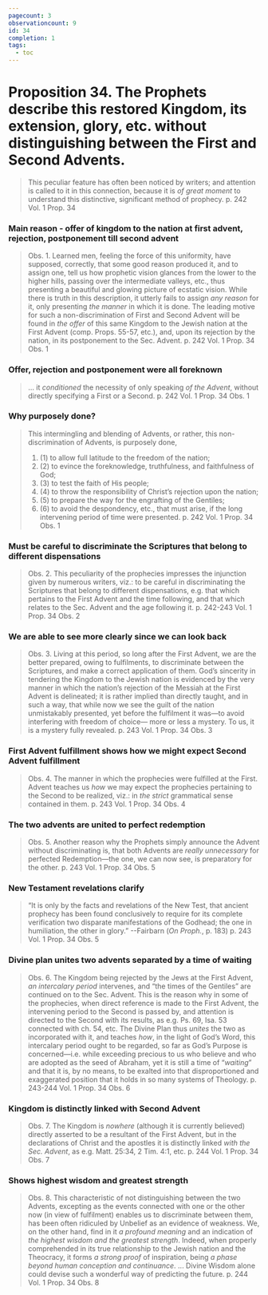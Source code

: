 ```yaml
---
pagecount: 3
observationcount: 9
id: 34
completion: 1
tags:
  - toc
---
```

# Proposition 34. The Prophets describe this restored Kingdom, its extension, glory, etc. without distinguishing between the First and Second Advents.

>This peculiar feature has often been noticed by writers; and attention is called to it in this connection, because it is *of great moment* to understand this distinctive, significant method of prophecy.
>p. 242 Vol. 1 Prop. 34
### Main reason - offer of kingdom to the nation at first advent, rejection, postponement till second advent
>Obs. 1. Learned men, feeling the force of this uniformity, have supposed, correctly, that some good reason produced it, and to assign one, tell us how prophetic vision glances from the lower to the higher hills, passing over the intermediate valleys, etc., thus presenting a beautiful and glowing picture of ecstatic vision. While there is truth in this description, it utterly fails to assign *any reason* for it, only presenting *the manner* in which it is done. The leading motive for such a non-discrimination of First and Second Advent will be found in *the offer* of this same Kingdom to the Jewish nation at the First Advent (comp. Props. 55-57, etc.), and, upon its rejection by the nation, in its postponement to the Sec. Advent.
>p. 242 Vol. 1 Prop. 34 Obs. 1

### Offer, rejection and postponement were all foreknown 
>... it *conditioned* the necessity of only speaking *of the Advent*, without directly specifying a First or a Second.
>p. 242 Vol. 1 Prop. 34 Obs. 1
### Why purposely done?
>This intermingling and blending of Advents, or rather, this non-discrimination of Advents, is purposely done, 
>1. (1) to allow full latitude to the freedom of the nation; 
>2. (2) to evince the foreknowledge, truthfulness, and faithfulness of God; 
>3. (3) to test the faith of His people; 
>4. (4) to throw the responsibility of Christ’s rejection upon the nation; 
>5. (5) to prepare the way for the engrafting of the Gentiles; 
>6. (6) to avoid the despondency, etc., that must arise, if the long intervening period of time were presented.
>p. 242 Vol. 1 Prop. 34 Obs. 1
### Must be careful to discriminate the Scriptures that belong to different dispensations
>Obs. 2. This peculiarity of the prophecies impresses the injunction given by numerous writers, viz.: to be careful in discriminating the Scriptures that belong to different dispensations, e.g. that which pertains to the First Advent and the time following, and that which relates to the Sec. Advent and the age following it.
>p. 242-243 Vol. 1 Prop. 34 Obs. 2
### We are able to see more clearly since we can look back
>Obs. 3. Living at this period, so long after the First Advent, we are the better prepared, owing to fulfilments, to discriminate between the Scriptures, and make a correct application of them. God’s sincerity in tendering the Kingdom to the Jewish nation is evidenced by the very manner in which the nation’s rejection of the Messiah at the First Advent is delineated; it is rather implied than directly taught, and in such a way, that while now we see the guilt of the nation unmistakably presented, yet before the fulfilment it was—to avoid interfering with freedom of choice— more or less a mystery. To us, it is a mystery fully revealed.
>p. 243 Vol. 1 Prop. 34 Obs. 3
### First Advent fulfillment shows how we might expect Second Advent fulfillment
>Obs. 4. The manner in which the prophecies were fulfilled at the First. Advent teaches us *how* we may expect the prophecies pertaining to the Second to be realized, viz.: in *the strict* grammatical sense contained in them.
>p. 243 Vol. 1 Prop. 34 Obs. 4
### The two advents are united to perfect redemption
>Obs. 5. Another reason why the Prophets simply announce the Advent without discriminating is, that both Advents are *really unnecessary* for perfected Redemption—the one, we can now see, is preparatory for the other.
>p. 243 Vol. 1 Prop. 34 Obs. 5
### New Testament revelations clarify
>“It is only by the facts and revelations of the New Test, that ancient prophecy has been found conclusively to require for its complete verification two disparate manifestations of the Godhead; the one in humiliation, the other in glory.”
>--Fairbarn (*On Proph.*, p. 183)
>p. 243 Vol. 1 Prop. 34 Obs. 5
### Divine plan unites two advents separated by a time of waiting
>Obs. 6. The Kingdom being rejected by the Jews at the First Advent, *an intercalary period* intervenes, and “the times of the Gentiles” are continued on to the Sec. Advent. This is the reason why in some of the prophecies, when direct reference is made to the First Advent, the intervening period to the Second is passed by, and attention is directed to the Second with its results, as e.g. Ps. 69, Isa. 53 connected with ch. 54, etc. The Divine Plan thus *unites* the two as incorporated with it, and teaches *how*, in the light of God’s Word, this intercalary period ought to be regarded, so far as God’s Purpose is concerned—i.e. while exceeding precious to us who believe and who are adopted as the seed of Abraham, yet it is still a time of “*waiting*” and that it is, by no means, to be exalted into that disproportioned and exaggerated position that it holds in so many systems of Theology.
>p. 243-244 Vol. 1 Prop. 34 Obs. 6
### Kingdom is distinctly linked with Second Advent
>Obs. 7. The Kingdom is *nowhere* (although it is currently believed) directly asserted to be a resultant of the First Advent, but in the declarations of Christ and the apostles it is distinctly linked *with the Sec. Advent*, as e.g. Matt. 25:34, 2 Tim. 4:1, etc.
>p. 244 Vol. 1 Prop. 34 Obs. 7
### Shows highest wisdom and greatest strength
>Obs. 8. This characteristic of not distinguishing between the two Advents, excepting as the events connected with one or the other now (in view of fulfilment) enables us to discriminate between them, has been often ridiculed by Unbelief as an evidence of weakness. We, on the other hand, find in it *a profound meaning* and an indication of *the highest wisdom and the greatest strength*. Indeed, when properly comprehended in its true relationship to the Jewish nation and the Theocracy, it forms *a strong proof* of inspiration, being *a phase beyond human conception and continuance*.
>...
>Divine Wisdom alone could devise such a wonderful way of predicting the future.
>p. 244 Vol. 1 Prop. 34 Obs. 8